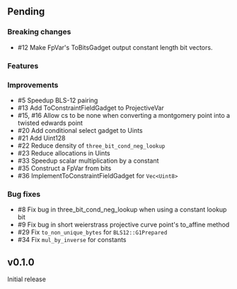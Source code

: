 ## Pending

### Breaking changes
- #12 Make FpVar's ToBitsGadget output constant length bit vectors.

### Features


### Improvements
- #5 Speedup BLS-12 pairing
- #13 Add ToConstraintFieldGadget to ProjectiveVar
- #15, #16 Allow cs to be none when converting a montgomery point into a twisted edwards point
- #20 Add conditional select gadget to Uints
- #21 Add Uint128
- #22 Reduce density of `three_bit_cond_neg_lookup`
- #23 Reduce allocations in Uints
- #33 Speedup scalar multiplication by a constant
- #35 Construct a FpVar from bits
- #36 ImplementToConstraintFieldGadget for `Vec<Uint8>`

### Bug fixes
- #8 Fix bug in three_bit_cond_neg_lookup when using a constant lookup bit
- #9 Fix bug in short weierstrass projective curve point's to_affine method
- #29 Fix `to_non_unique_bytes` for `BLS12::G1Prepared`
- #34 Fix `mul_by_inverse` for constants

## v0.1.0

Initial release